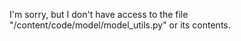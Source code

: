 I'm sorry, but I don't have access to the file "/content/code/model/model_utils.py" or its contents.